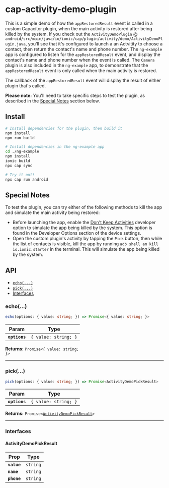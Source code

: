 # cap-activity-demo-plugin

This is a simple demo of how the `appRestoredResult` event is called in a custom Capacitor plugin, when the main activity is restored after being killed by the system. If you check out the `ActivityDemoPlugin` @ `android/src/main/java/io/ionic/cap/plugin/activity/demo/ActivityDemoPlugin.java`, you'll see that it's configured to launch a an Actvitity to choose a contact, then return the contact's name and phone number. The `ng-example` app is configured to listen for the `appRestoredResult` event, and display the contact's name and phone number when the event is called. The `Camera` plugin is also included in the `ng-example` app, to demonstrate that the `appRestoredResult` event is only called when the main activity is restored.

The callback of the `appRestoredResult` event will display the result of either plugin that's called.

**Please note:** You'll need to take specific steps to test the plugin, as described in the [Special Notes](#special-notes) section below.

## Install

```bash
# Install dependencies for the plugin, then build it
npm install
npm run build

# Install dependencies in the ng-example app
cd ./ng-example
npm install
ionic build
npx cap sync

# Try it out!
npx cap run android
```

## Special Notes

To test the plugin, you can try either of the following methods to kill the app and simulate the main activity being restored:

- Before launching the app, enable the [Don't Keep Activities](https://developer.android.com/studio/debug/dev-options) developer option to simulate the app being killed by the system. This option is found in the Developer Options section of the device settings.
- Open the custom plugin's activity by tapping the `Pick` button, then while the list of contacts is visible, kill the app by running `adb shell am kill io.ionic.starter` in the terminal. This will simulate the app being killed by the system.

## API

<docgen-index>

* [`echo(...)`](#echo)
* [`pick(...)`](#pick)
* [Interfaces](#interfaces)

</docgen-index>

<docgen-api>
<!--Update the source file JSDoc comments and rerun docgen to update the docs below-->

### echo(...)

```typescript
echo(options: { value: string; }) => Promise<{ value: string; }>
```

| Param         | Type                            |
| ------------- | ------------------------------- |
| **`options`** | <code>{ value: string; }</code> |

**Returns:** <code>Promise&lt;{ value: string; }&gt;</code>

--------------------


### pick(...)

```typescript
pick(options: { value: string; }) => Promise<ActivityDemoPickResult>
```

| Param         | Type                            |
| ------------- | ------------------------------- |
| **`options`** | <code>{ value: string; }</code> |

**Returns:** <code>Promise&lt;<a href="#activitydemopickresult">ActivityDemoPickResult</a>&gt;</code>

--------------------


### Interfaces


#### ActivityDemoPickResult

| Prop        | Type                |
| ----------- | ------------------- |
| **`value`** | <code>string</code> |
| **`name`**  | <code>string</code> |
| **`phone`** | <code>string</code> |

</docgen-api>
